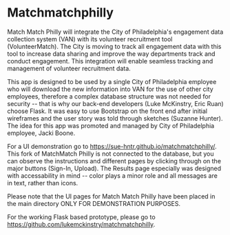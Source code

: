 # Matchmatchphilly  

Match Match Philly will integrate the City of Philadelphia's engagement data collection system (VAN) with its volunteer recruitment tool (VolunteerMatch). The City is moving to track all engagement data with this tool to increase data sharing and improve the way departments track and conduct engagement. This integration will enable seamless tracking and management of volunteer recruitment data.

This app is designed to be used by a single City of Philadelphia employee who will download the new information into VAN for the use of other city employees, therefore a complex database structure was not needed for security  -- that is why our back-end developers (Luke McKinstry, Eric Ruan) choose Flask. It was easy to use Bootstrap on the front end after initial wireframes and the user story was told through sketches (Suzanne Hunter). The idea for this app was promoted and managed by City of Philadelphia employee, Jacki Boone.

For a UI demonstration go to https://sue-hntr.github.io/matchmatchphilly/. This fork of MatchMatch Philly is not connected to the database, but you can observe the instructions and different pages by clicking through on the major buttons (Sign-In, Upload). The Results page especially was designed with accessability in mind -- color plays a minor role and all messages are in text, rather than icons.


Please note that the UI pages for Match Match Philly have been placed in the main directory ONLY FOR DEMONSTRATION PURPOSES. 

For the working Flask based prototype, please go to https://github.com/lukemckinstry/matchmatchphilly.
